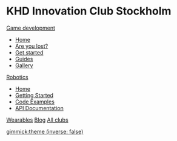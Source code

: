 # KHD Innovation Club Stockholm

<!-- [Game Development](game-development/home.md) -->
[Game development]()

* [Home](game-development/home.md)
* [Are you lost?](game-development/faq.md)
* [Get started](game-development/get-started.md)
* [Guides](game-development/guides.md)
* [Gallery](game-development/gallery.md)

[Robotics]()
* [Home](robotics/home.md)
* [Getting Started](robotics/getting-started.md)
* [Code Examples](robotics/code-examples.md)
* [API Documentation](robotics/api.md)

[Wearables](wearables/home.md)
[Blog](blog.md)
[All clubs](/club)

[gimmick:theme (inverse: false)](cerulean)
